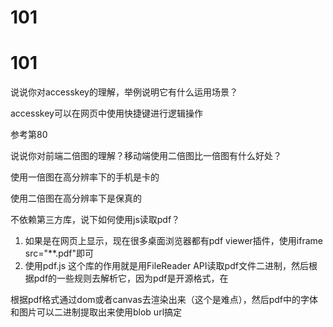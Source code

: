 # 101

# 101

说说你对accesskey的理解，举例说明它有什么运用场景？

accesskey可以在网页中使用快捷键进行逻辑操作

参考第80

说说你对前端二倍图的理解？移动端使用二倍图比一倍图有什么好处？

使用一倍图在高分辨率下的手机是卡的

使用二倍图在高分辨率下是保真的

不依赖第三方库，说下如何使用js读取pdf？

1. 如果是在网页上显示，现在很多桌面浏览器都有pdf viewer插件，使用iframe src="**.pdf"即可
2. 使用pdf.js 这个库的作用就是用FileReader API读取pdf文件二进制，然后根据pdf的一些规则去解析它，因为pdf是开源格式，在

根据pdf格式通过dom或者canvas去渲染出来（这个是难点），然后pdf中的字体和图片可以二进制提取出来使用blob url搞定